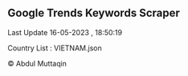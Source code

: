 

## Google Trends Keywords Scraper 
 
Last Update 16-05-2023 , 18:50:19

Country List :
VIETNAM.json



© Abdul Muttaqin 
